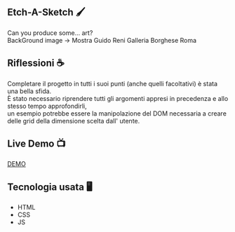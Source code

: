 ## Etch-A-Sketch :paintbrush:
Can you produce some... art?  <br> BackGround image -> Mostra Guido Reni Galleria Borghese Roma

## Riflessioni :coffee:
Completare il progetto in tutti i suoi punti (anche quelli facoltativi) è stata una bella sfida.  <br>
È stato necessario riprendere tutti gli argomenti appresi in precedenza e allo stesso tempo approfondirli, <br>
un esempio potrebbe essere la manipolazione del DOM necessaria a creare delle grid della dimensione scelta dall' utente.

## Live Demo :tv:
[DEMO](https://rexerses.github.io/Etch-A-Sketch/)

## Tecnologia usata :desktop_computer:
- HTML
- CSS
- JS
